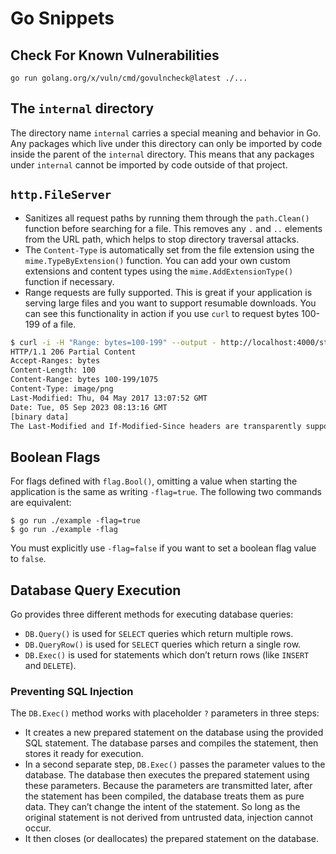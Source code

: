 # Go Snippets

## Check For Known Vulnerabilities

```
go run golang.org/x/vuln/cmd/govulncheck@latest ./...
```

## The `internal` directory

The directory name `internal` carries a special meaning and behavior in Go. Any packages which live under this directory can only be imported by code inside the parent of the `internal` directory. This means that any packages under `internal` cannot be imported by code outside of that project.

## `http.FileServer`

- Sanitizes all request paths by running them through the `path.Clean()` function before searching for a file. This removes any `.` and `..` elements from the URL path, which helps to stop directory traversal attacks.
- The `Content-Type` is automatically set from the file extension using the `mime.TypeByExtension()` function. You can add your own custom extensions and content types using the `mime.AddExtensionType()` function if necessary.
- Range requests are fully supported. This is great if your application is serving large files and you want to support resumable downloads. You can see this functionality in action if you use `curl` to request bytes 100-199 of a file.

```sh
$ curl -i -H "Range: bytes=100-199" --output - http://localhost:4000/static/img/logo.png
HTTP/1.1 206 Partial Content
Accept-Ranges: bytes
Content-Length: 100
Content-Range: bytes 100-199/1075
Content-Type: image/png
Last-Modified: Thu, 04 May 2017 13:07:52 GMT
Date: Tue, 05 Sep 2023 08:13:16 GMT
[binary data]
The Last-Modified and If-Modified-Since headers are transparently supported. If a file hasn’t changed since the user last requested it, then http.FileServer will send a 304 Not Modified status code instead of the file itself. This helps reduce latency and processing overhead for both the client and server.
```

## Boolean Flags

For flags defined with `flag.Bool()`, omitting a value when starting the application is the same as writing `-flag=true`. The following two commands are equivalent:

```
$ go run ./example -flag=true
$ go run ./example -flag
```

You must explicitly use `-flag=false` if you want to set a boolean flag value to `false`.

## Database Query Execution

Go provides three different methods for executing database queries:

- `DB.Query()` is used for `SELECT` queries which return multiple rows.
- `DB.QueryRow()` is used for `SELECT` queries which return a single row.
- `DB.Exec()` is used for statements which don’t return rows (like `INSERT` and `DELETE`).

### Preventing SQL Injection

The `DB.Exec()` method works with placeholder `?` parameters in three steps:

- It creates a new prepared statement on the database using the provided SQL statement. The database parses and compiles the statement, then stores it ready for execution.
- In a second separate step, `DB.Exec()` passes the parameter values to the database. The database then executes the prepared statement using these parameters. Because the parameters are transmitted later, after the statement has been compiled, the database treats them as pure data. They can’t change the intent of the statement. So long as the original statement is not derived from untrusted data, injection cannot occur.
- It then closes (or deallocates) the prepared statement on the database.
